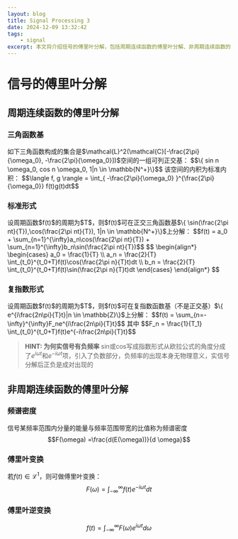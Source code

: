 ```yaml
---
layout: blog
title: Signal Processing 3
date: 2024-12-09 13:32:42
tags:
    - signal
excerpt: 本文将介绍信号的傅里叶分解，包括周期连续函数的傅里叶分解、非周期连续函数的傅里叶变换等内容。
---
```

# 信号的傅里叶分解



## 周期连续函数的傅里叶分解
### 三角函数基
<span>
如下三角函数构成的集合是$\mathcal{L}^2(\mathcal{C}[-\frac{2\pi}{\omega_0}, -\frac{2\pi}{\omega_0}])$空间的一组可列正交基：
$$\{ sin n \omega_0, cos n \omega_0, 1|n \in \mathbb{N^+}\}$$
该空间的内积为标准内积：
$$\langle f, g \rangle = \int_{ -\frac{2\pi}{\omega_0} }^{\frac{2\pi}{\omega_0}} f(t)g(t)dt$$
</span>

### 标准形式
<span>
设周期函数$f(t)$的周期为$T$，则$f(t)$可在正交三角函数基$\{ \sin(\frac{2\pi nt}{T}),\cos(\frac{2\pi nt}{T}), 1|n \in \mathbb{N^+}\}$上分解：
</span>
$$f(t) = a_0 + \sum_{n=1}^{\infty}a_n\cos(\frac{2\pi nt}{T}) + \sum_{n=1}^{\infty}b_n\sin(\frac{2\pi nt}{T})$$

<span>
$$
\begin{align*}
    \begin{cases}
        a_0 = \frac{1}{T} \\
        a_n = \frac{2}{T} \int_{t_0}^{t_0+T}f(t)\cos(\frac{2\pi n}{T}t)dt \\
        b_n = \frac{2}{T} \int_{t_0}^{t_0+T}f(t)\sin(\frac{2\pi n}{T}t)dt
    \end{cases}
\end{align*}
$$
</span>

### 复指数形式
<span>
设周期函数$f(t)$的周期为$T$，则$f(t)$可在复指数函数基（不是正交基）$\{ e^{i\frac{2n\pi}{T}t}|n \in \mathbb{Z}\}$上分解：
$$f(t) = \sum_{n=-\infty}^{\infty}F_ne^{i\frac{2n\pi}{T}t}$$
其中
$$F_n = \frac{1}{T_1} \int_{t_0}^{t_0+T}f(t)e^{-i\frac{2n\pi}{T}t}$$
</span>

> **HINT: 为何实信号有负频率**
> sin或cos写成指数形式从欧拉公式的角度分成了$e^{i\omega t}$和$e^{-i\omega t}$项，引入了负数部分，负频率的出现本身无物理意义，实信号分解后正负是成对出现的

## 非周期连续函数的傅里叶分解
### 频谱密度
信号某频率范围内分量的能量与频率范围带宽的比值称为频谱密度
$$F(\omega) =\frac{d(E(\omega))}{d \omega}$$

### 傅里叶变换
若$f(t) \in \mathcal{L}^1$，则可做傅里叶变换：
$$F(\omega) = \int_{-\infty}^{\infty} f(t)e^{-i\omega t}dt$$

### 傅里叶逆变换
$$f(t) = \int_{-\infty}^{\infty} F(\omega)e^{i\omega t}d\omega$$

